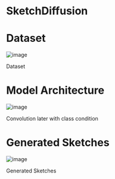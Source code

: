 # SketchDiffusion

# Dataset 
![image](https://github.com/user-attachments/assets/f502a56f-b2a6-4fcb-9dde-6d4537fd3587)

Dataset 

# Model Architecture 
![image](https://github.com/user-attachments/assets/b6df61b1-2d35-47ab-8dfa-56b50a808a54)

Convolution later with class condition 

# Generated Sketches
![image](https://github.com/user-attachments/assets/56a750ba-9346-4069-8603-a72920e7eeaf)

Generated Sketches
